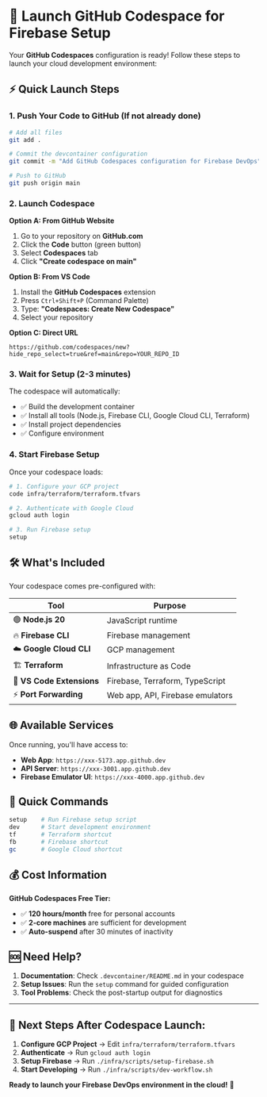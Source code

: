 # 🚀 Launch GitHub Codespace for Firebase Setup

Your **GitHub Codespaces** configuration is ready! Follow these steps to launch your cloud development environment:

## ⚡ **Quick Launch Steps**

### 1. **Push Your Code to GitHub** (If not already done)

```bash
# Add all files
git add .

# Commit the devcontainer configuration
git commit -m "Add GitHub Codespaces configuration for Firebase DevOps"

# Push to GitHub
git push origin main
```

### 2. **Launch Codespace**

**Option A: From GitHub Website**
1. Go to your repository on **GitHub.com**
2. Click the **Code** button (green button)
3. Select **Codespaces** tab
4. Click **"Create codespace on main"**

**Option B: From VS Code**
1. Install the **GitHub Codespaces** extension
2. Press `Ctrl+Shift+P` (Command Palette)
3. Type: **"Codespaces: Create New Codespace"**
4. Select your repository

**Option C: Direct URL**
```
https://github.com/codespaces/new?hide_repo_select=true&ref=main&repo=YOUR_REPO_ID
```

### 3. **Wait for Setup** (2-3 minutes)

The codespace will automatically:
- ✅ Build the development container
- ✅ Install all tools (Node.js, Firebase CLI, Google Cloud CLI, Terraform)
- ✅ Install project dependencies
- ✅ Configure environment

### 4. **Start Firebase Setup**

Once your codespace loads:

```bash
# 1. Configure your GCP project
code infra/terraform/terraform.tfvars

# 2. Authenticate with Google Cloud
gcloud auth login

# 3. Run Firebase setup
setup
```

## 🛠️ **What's Included**

Your codespace comes pre-configured with:

| Tool | Purpose |
|------|---------|
| 🟢 **Node.js 20** | JavaScript runtime |
| 🔥 **Firebase CLI** | Firebase management |
| ☁️ **Google Cloud CLI** | GCP management |
| 🏗️ **Terraform** | Infrastructure as Code |
| 🔧 **VS Code Extensions** | Firebase, Terraform, TypeScript |
| ⚡ **Port Forwarding** | Web app, API, Firebase emulators |

## 🌐 **Available Services**

Once running, you'll have access to:
- **Web App**: `https://xxx-5173.app.github.dev`
- **API Server**: `https://xxx-3001.app.github.dev`
- **Firebase Emulator UI**: `https://xxx-4000.app.github.dev`

## 🔧 **Quick Commands**

```bash
setup    # Run Firebase setup script
dev      # Start development environment
tf       # Terraform shortcut
fb       # Firebase shortcut
gc       # Google Cloud shortcut
```

## 💰 **Cost Information**

**GitHub Codespaces Free Tier:**
- ✅ **120 hours/month** free for personal accounts
- ✅ **2-core machines** are sufficient for development
- ✅ **Auto-suspend** after 30 minutes of inactivity

## 🆘 **Need Help?**

1. **Documentation**: Check `.devcontainer/README.md` in your codespace
2. **Setup Issues**: Run the `setup` command for guided configuration
3. **Tool Problems**: Check the post-startup output for diagnostics

---

## **🎯 Next Steps After Codespace Launch:**

1. **Configure GCP Project** → Edit `infra/terraform/terraform.tfvars`
2. **Authenticate** → Run `gcloud auth login`
3. **Setup Firebase** → Run `./infra/scripts/setup-firebase.sh`
4. **Start Developing** → Run `./infra/scripts/dev-workflow.sh`

**Ready to launch your Firebase DevOps environment in the cloud!** 🚀 